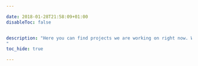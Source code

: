 ```yaml
---

date: 2018-01-28T21:58:09+01:00
disableToc: false


description: "Here you can find projects we are working on right now. We are “open by default” and all development projects you as an individual or company can help develop or give us feedback on.
"
toc_hide: true

---
```




